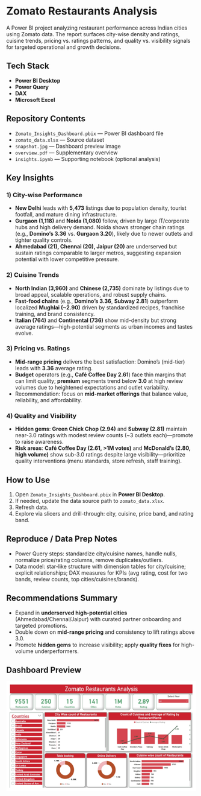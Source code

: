 # Zomato Restaurants Analysis

A Power BI project analyzing restaurant performance across Indian cities using Zomato data. The report surfaces city-wise density and ratings, cuisine trends, pricing vs. ratings patterns, and quality vs. visibility signals for targeted operational and growth decisions.

## Tech Stack
- **Power BI Desktop**
- **Power Query**
- **DAX**
- **Microsoft Excel**

## Repository Contents
- `Zomato_Insights_Dashboard.pbix` — Power BI dashboard file
- `zomato_data.xlsx` — Source dataset
- `snapshot.jpg` — Dashboard preview image
- `overview.pdf` — Supplementary overview
- `insights.ipynb` — Supporting notebook (optional analysis)

## Key Insights

### 1) City-wise Performance
- **New Delhi** leads with **5,473** listings due to population density, tourist footfall, and mature dining infrastructure.
- **Gurgaon (1,118)** and **Noida (1,080)** follow, driven by large IT/corporate hubs and high delivery demand. Noida shows stronger chain ratings (e.g., **Domino’s 3.36** vs. **Gurgaon 3.20**), likely due to newer outlets and tighter quality controls.
- **Ahmedabad (21), Chennai (20), Jaipur (20)** are underserved but sustain ratings comparable to larger metros, suggesting expansion potential with lower competitive pressure.

### 2) Cuisine Trends
- **North Indian (3,960)** and **Chinese (2,735)** dominate by listings due to broad appeal, scalable operations, and robust supply chains.
- **Fast-food chains** (e.g., **Domino’s 3.36**, **Subway 2.81**) outperform localized **Mughlai (~2.90)** driven by standardized recipes, franchise training, and brand consistency.
- **Italian (764)** and **Continental (736)** show mid-density but strong average ratings—high-potential segments as urban incomes and tastes evolve.

### 3) Pricing vs. Ratings
- **Mid-range pricing** delivers the best satisfaction: Domino’s (mid-tier) leads with **3.36** average rating.
- **Budget** operators (e.g., **Café Coffee Day 2.61**) face thin margins that can limit quality; **premium** segments trend below **3.0** at high review volumes due to heightened expectations and outlet variability.
- Recommendation: focus on **mid-market offerings** that balance value, reliability, and affordability.

### 4) Quality and Visibility
- **Hidden gems**: **Green Chick Chop (2.94)** and **Subway (2.81)** maintain near-3.0 ratings with modest review counts (~3 outlets each)—promote to raise awareness.
- **Risk areas**: **Café Coffee Day (2.61, >1M votes)** and **McDonald’s (2.80, high volume)** show sub-3.0 ratings despite large visibility—prioritize quality interventions (menu standards, store refresh, staff training).

## How to Use
1. Open `Zomato_Insights_Dashboard.pbix` in **Power BI Desktop**.
2. If needed, update the data source path to `zomato_data.xlsx`.
3. Refresh data.
4. Explore via slicers and drill-through: city, cuisine, price band, and rating band.

## Reproduce / Data Prep Notes
- Power Query steps: standardize city/cuisine names, handle nulls, normalize price/rating columns, remove duplicates/outliers.
- Data model: star-like structure with dimension tables for city/cuisine; explicit relationships; DAX measures for KPIs (avg rating, cost for two bands, review counts, top cities/cuisines/brands).

## Recommendations Summary
- Expand in **underserved high-potential cities** (Ahmedabad/Chennai/Jaipur) with curated partner onboarding and targeted promotions.
- Double down on **mid-range pricing** and consistency to lift ratings above 3.0.
- Promote **hidden gems** to increase visibility; apply **quality fixes** for high-volume underperformers.

## Dashboard Preview
![Dashboard Snapshot](./snapshot.jpg)
